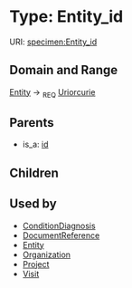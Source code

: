 
# Type: Entity_id




URI: [specimen:Entity_id](https://ccdh.org/specimen/Entity_id)


## Domain and Range

[Entity](Entity.md) ->  <sub>REQ</sub> [Uriorcurie](types/Uriorcurie.md)

## Parents

 *  is_a: [id](id.md)

## Children


## Used by

 * [ConditionDiagnosis](ConditionDiagnosis.md)
 * [DocumentReference](DocumentReference.md)
 * [Entity](Entity.md)
 * [Organization](Organization.md)
 * [Project](Project.md)
 * [Visit](Visit.md)

